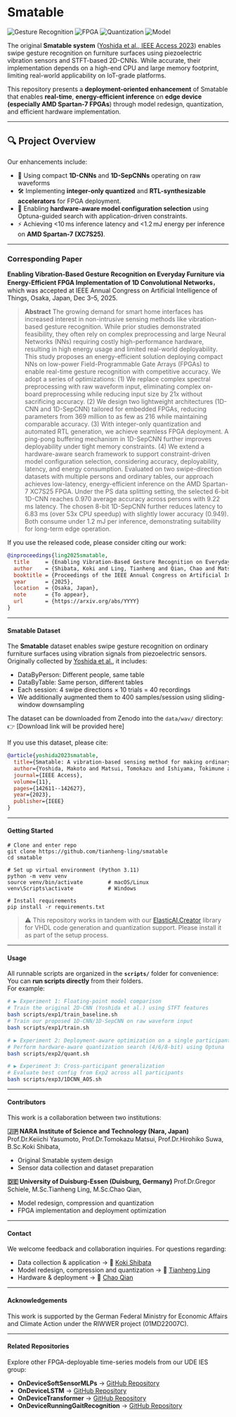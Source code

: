 # Smatable

![Gesture Recognition](https://img.shields.io/badge/Swipe--Gesture%20Recognition-Tap--Direction-critical) ![FPGA](https://img.shields.io/badge/FPGA-AMD%20Spartan--7-blue) ![Quantization](https://img.shields.io/badge/Quantization-Integer--Only-green) ![Model](https://img.shields.io/badge/Model-1D--CNN%20%7C%201D--SepCNN-success)


The original **Smatable system** ([Yoshida et al., IEEE Access 2023](https://ieeexplore.ieee.org/document/10360828)) enables swipe gesture recognition on furniture surfaces using piezoelectric vibration sensors and STFT-based 2D-CNNs. While accurate, their implementation depends on a high-end CPU and large memory footprint, limiting real-world applicability on IoT-grade platforms.

This repository presents a **deployment-oriented enhancement** of Smatable that enables **real-time**, **energy-efficient inference** on **edge device (especially AMD Spartan-7 FPGAs**) through model redesign, quantization, and efficient hardware implementation.

---

## 🔍 Project Overview

Our enhancements include:

- 🧠 Using compact **1D-CNNs** and **1D-SepCNNs** operating on raw waveforms
- 🛠️ Implementing **integer-only quantized** and **RTL-synthesizable accelerators** for FPGA deployment.
- 🎯 Enabling **hardware-aware model configuration selection** using Optuna-guided search with application-driven constraints.
- ⚡ Achieving <10 ms inference latency and <1.2 mJ energy per inference on **AMD Spartan-7 (XC7S25)**.
  
---

### Corresponding Paper
**Enabling Vibration-Based Gesture Recognition on Everyday Furniture via Energy-Efficient FPGA Implementation of 1D Convolutional Networks**，which was accepted at IEEE Annual Congress on Artificial Intelligence of Things, Osaka, Japan, Dec 3–5, 2025. 

> **Abstract** The growing demand for smart home interfaces has increased interest in non-intrusive sensing methods like vibration-based gesture recognition. While prior studies demonstrated feasibility, they often rely on complex preprocessing and large Neural Networks (NNs) requiring costly high-performance hardware, resulting in high energy usage and limited real-world deployability.
> This study proposes an energy-efficient solution deploying compact NNs on low-power Field-Programmable Gate Arrays (FPGAs) to enable real-time gesture recognition with competitive accuracy. We adopt a series of optimizations:
(1) We replace complex spectral preprocessing with raw waveform input, eliminating complex on-board preprocessing while reducing input size by 21x without sacrificing accuracy.
(2) We design two lightweight architectures (1D-CNN and 1D-SepCNN) tailored for embedded FPGAs, reducing parameters from 369 million to as few as 216 while maintaining comparable accuracy.
(3) With integer-only quantization and automated RTL generation, we achieve seamless FPGA deployment. A ping-pong buffering mechanism in 1D-SepCNN further improves deployability under tight memory constraints.
(4) We extend a hardware-aware search framework to support constraint-driven model configuration selection, considering accuracy, deployability, latency, and energy consumption.
Evaluated on two swipe-direction datasets with multiple persons and ordinary tables, our approach achieves low-latency, energy-efficient inference on the AMD Spartan-7 XC7S25 FPGA. Under the PS data splitting setting, the selected 6-bit 1D-CNN reaches 0.970 average accuracy across persons with 9.22 ms latency. The chosen 8-bit 1D-SepCNN further reduces latency to 6.83 ms (over 53x CPU speedup) with slightly lower accuracy (0.949). Both consume under 1.2 mJ per inference, demonstrating suitability for long-term edge operation.

If you use the released code, please consider citing our work:

```bibtex
@inproceedings{ling2025smatable,
  title     = {Enabling Vibration-Based Gesture Recognition on Everyday Furniture via Energy-Efficient FPGA Implementation of 1D Convolutional Networks},
  author    = {Shibata, Koki and Ling, Tianheng and Qian, Chao and Matsui,Tomokazu and Suwa, Hirohiko and Yasumoto, Keiichi and Schiele, Gregor},
  booktitle = {Proceedings of the IEEE Annual Congress on Artificial Intelligence of Things (AIoT)},
  year      = {2025},
  location  = {Osaka, Japan},
  note      = {To appear},
  url       = {https://arxiv.org/abs/YYYY}
}
```

---
#### Smatable Dataset

The **Smatable** dataset enables swipe gesture recognition on ordinary furniture surfaces using vibration signals from piezoelectric sensors. Originally collected by [Yoshida et al.](https://ieeexplore.ieee.org/document/10360828), it includes:
- DataByPerson: Different people, same table
- DataByTable: Same person, different tables
- Each session: 4 swipe directions × 10 trials = 40 recordings
- We additionally augmented them to 400 samples/session using sliding-window downsampling

The dataset can be downloaded from Zenodo into the `data/wav/` directory:
👉 [Download link will be provided here]

If you use this dataset, please cite:
```bibtex
@article{yoshida2023smatable,
  title={Smatable: A vibration-based sensing method for making ordinary tables touch-interfaces},
  author={Yoshida, Makoto and Matsui, Tomokazu and Ishiyama, Tokimune and Fujimoto, Manato and Suwa, Hirohiko and Yasumoto, Keiichi},
  journal={IEEE Access},
  volume={11},
  pages={142611--142627},
  year={2023},
  publisher={IEEE}
}
```
---

#### Getting Started
```
# Clone and enter repo
git clone https://github.com/tianheng-ling/smatable
cd smatable

# Set up virtual environment (Python 3.11)
python -m venv venv
source venv/bin/activate        # macOS/Linux
venv\Scripts\activate           # Windows

# Install requirements
pip install -r requirements.txt
```
> ⚠️ This repository works in tandem with our [ElasticAI.Creator](https://github.com/es-ude/elastic-ai.creator/tree/add-linear-quantization) library for VHDL code generation and quantization support. Please install it as part of the setup process.

---

#### Usage
All runnable scripts are organized in the **`scripts/`** folder for convenience: You can **run scripts directly** from their folders.  
For example:

```bash
# ▶️ Experiment 1: Floating-point model comparison
# Train the original 2D-CNN (Yoshida et al.) using STFT features
bash scripts/exp1/train_baseline.sh
# Train our proposed 1D-CNN/1D-SepCNN on raw waveform input
bash scripts/exp1/train.sh

# ▶️ Experiment 2: Deployment-aware optimization on a single participant
# Perform hardware-aware quantization search (4/6/8-bit) using Optuna
bash scripts/exp2/quant.sh

# ▶️ Experiment 3: Cross-participant generalization
# Evaluate best config from Exp2 across all participants
bash scripts/exp3/1DCNN_AOS.sh 

```
---

#### Contributors 

This work is a collaboration between two institutions:

**🇯🇵 NARA Institute of Science and Technology (Nara, Japan)**
Prof.Dr.Keiichi Yasumoto, Prof.Dr.Tomokazu Matsui, Prof.Dr.Hirohiko Suwa, B.Sc.Koki Shibata, 
- Original Smatable system design
- Sensor data collection and dataset preparation

**🇩🇪 University of Duisburg-Essen (Duisburg, Germany)**
Prof.Dr.Gregor Schiele, M.Sc.Tianheng Ling, M.Sc.Chao Qian, 
- Model redesign, compression and quantization
- FPGA implementation and deployment optimization


---

#### Contact
We welcome feedback and collaboration inquiries. For questions regarding:
- Data collection & application →  📧 [Koki Shibata](koki.shibata@ubi-lab.com)
- Model redesign, compression and quantization  →  📧 [Tianheng Ling](tianheng.ling@uni-due.de)
- Hardware & deployment →  📧 [Chao Qian](chao.qian@uni-due.de)

---
#### Acknowledgements

This work is supported by the German Federal Ministry for Economic Affairs and Climate Action under the RIWWER project (01MD22007C). 

---

#### Related Repositories
Explore other FPGA-deployable time-series models from our UDE IES group:

- **OnDeviceSoftSensorMLPs** → [GitHub Repository](https://github.com/tianheng-ling/OnDeviceSoftSensorMLP)  
- **OnDeviceLSTM** → [GitHub Repository](https://github.com/tianheng-ling/EdgeOverflowForecast)
- **OnDeviceTransformer** → [GitHub Repository](https://github.com/tianheng-ling/TinyTransformer4TS)
- **OnDeviceRunningGaitRecognition** → [GitHub Repository](https://github.com/tianheng-ling/StrikeWatch)
